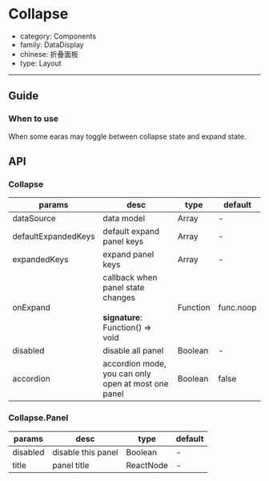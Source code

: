 # Collapse

-   category: Components
-   family: DataDisplay
-   chinese: 折叠面板
-   type: Layout

---

## Guide

### When to use

When some earas may toggle between collapse state and expand state.
## API

### Collapse

| params              | desc                                               | type     | default   |
| ------------------- | -------------------------------------------------- | -------- | --------- |
| dataSource          | data model                                         | Array    | -         |
| defaultExpandedKeys | default expand panel keys                                           | Array    | -         |
| expandedKeys        | expand panel keys                                          | Array    | -         |
| onExpand            | callback when panel state changes<br><br>**signature**:<br>Function() => void | Function | func.noop |
| disabled            | disable all panel                                               | Boolean  | -         |
| accordion           | accordion mode, you can only open at most one panel             | Boolean  | false     |

### Collapse.Panel

| params   | desc     | type      | default |
| -------- | -------- | --------- | --- |
| disabled | disable this panel | Boolean   | -   |
| title    | panel title       | ReactNode | -   |
